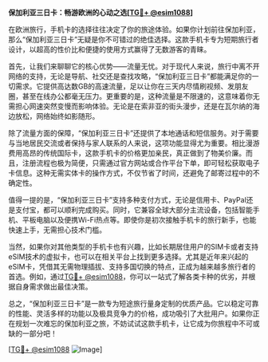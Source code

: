 **保加利亚三日卡：畅游欧洲的心动之选[[TG💪+ @esim1088](https://t.me/s/esim1088)]**

在欧洲旅行，手机卡的选择往往决定了你的旅途体验。如果你计划前往保加利亚，那么“保加利亚三日卡”无疑是你不可错过的绝佳选择。这款手机卡专为短期旅行者设计，以超高的性价比和便捷的使用方式赢得了无数游客的青睐。

首先，让我们来聊聊它的核心优势——流量无忧。对于现代人来说，旅行中离不开网络的支持，无论是导航、社交还是查找攻略，“保加利亚三日卡”都能满足你的一切需求。它提供高达数GB的高速流量，足以让你在三天内尽情刷视频、发朋友圈，甚至在线办公都毫无压力。更重要的是，这种流量是不限速的，这意味着你无需担心网速突然变慢而影响体验。无论是在索非亚的街头漫步，还是在瓦尔纳的海边放松，网络始终如影随形。

除了流量方面的保障，“保加利亚三日卡”还提供了本地通话和短信服务。对于需要与当地居民交流或者保持与家人联系的人来说，这项功能显得尤为重要。相比漫游费用高昂的传统国际卡，这款手机卡的价格更加亲民，真正做到了物美价廉。而且，注册流程也极为简便，只需通过官方网站或合作平台下单，即可轻松获取电子卡信息。这种无需实体卡的操作方式，不仅节省了时间，还避免了邮寄过程中的不确定性。

值得一提的是，“保加利亚三日卡”支持多种支付方式，无论是信用卡、PayPal还是支付宝，都可以顺利完成购买。同时，它兼容全球大部分主流设备，包括智能手机、平板电脑以及便携Wi-Fi热点等。即使你是初次接触手机卡的旅行新手，也能快速上手，无需担心技术门槛。

当然，如果你对其他类型的手机卡也有兴趣，比如长期居住用户的SIM卡或者支持eSIM技术的虚拟卡，也可以在相关平台上找到更多选择。尤其是近年来兴起的eSIM卡，凭借其无需物理插拔、支持多国切换的特点，正成为越来越多旅行者的首选。例如，通过[TG💪+ @esim1088](https://t.me/s/esim1088)，你可以一站式了解各类卡种的优劣，并根据自身需求做出最佳决策。

总之，“保加利亚三日卡”是一款专为短途旅行量身定制的优质产品。它以稳定可靠的性能、灵活多样的功能以及极具竞争力的价格，成功吸引了大批用户。如果你正在规划一次难忘的保加利亚之旅，不妨试试这款手机卡，让它成为你旅程中不可或缺的一部分吧！

[[TG💪+ @esim1088](https://t.me/s/esim1088) ![Image](https://i.postimg.cc/4NQfJmqS/Snipaste-2025-05-13-00-14-12.png)]